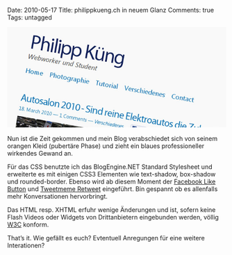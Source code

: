 Date: 2010-05-17
Title: philippkueng.ch in neuem Glanz
Comments: true
Tags: untagged

<img src="/assets/images/2010/5/new_blog_design_for_philippkueng.ch.jpg" alt="Neues Blog Theme für philippkueng.ch" />
<p>Nun ist die Zeit gekommen und mein Blog verabschiedet sich von seinem orangen Kleid (pubertäre Phase) und zieht ein
    blaues professioneller wirkendes Gewand an.</p>

<p>Für das CSS benutzte ich das BlogEngine.NET Standard Stylesheet und erweiterte es mit einigen CSS3 Elementen wie
    text-shadow, box-shadow und rounded-border. Ebenso wird ab diesem Moment der <a
        href="https://developers.facebook.com/docs/reference/plugins/like" title="Facebook Like Button">Facebook Like
        Button</a> und <a href="https://tweetmeme.com/about/retweet_button" title="Tweetmeme Retweet">Tweetmeme
        Retweet</a> eingeführt. Bin gespannt ob es allenfalls mehr Konversationen hervorbringt.</p>

<p>Das HTML resp. XHTML erfuhr wenige Änderungen und ist, sofern keine Flash Videos oder Widgets von Drittanbietern
    eingebunden werden, völlig <a href="https://www.w3.org/" title="World Wide Web Consortium (W3C)">W3C</a> konform.</p>

<p>That’s it. Wie gefällt es euch? Evtentuell Anregungen für eine weitere Interationen?</p>
